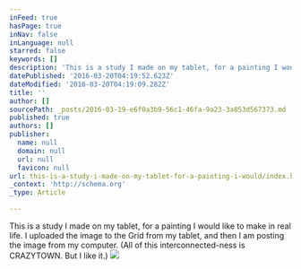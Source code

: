 ```yaml
---
inFeed: true
hasPage: true
inNav: false
inLanguage: null
starred: false
keywords: []
description: 'This is a study I made on my tablet, for a painting I would like to make in real life. I uploaded the image to the Grid from my tablet, and then I am posting the image from my computer. (All of this interconnected-ness is CRAZYTOWN. But I like it.)'
datePublished: '2016-03-20T04:19:52.623Z'
dateModified: '2016-03-20T04:19:09.282Z'
title: ''
author: []
sourcePath: _posts/2016-03-19-e6f0a3b9-56c1-46fa-9a23-3a853d567373.md
published: true
authors: []
publisher:
  name: null
  domain: null
  url: null
  favicon: null
url: this-is-a-study-i-made-on-my-tablet-for-a-painting-i-would/index.html
_context: 'http://schema.org'
_type: Article

---
```

This is a study I made on my tablet, for a painting I would like to make in real life. I uploaded the image to the Grid from my tablet, and then I am posting the image from my computer. (All of this interconnected-ness is CRAZYTOWN. But I like it.)
![](https://the-grid-user-content.s3-us-west-2.amazonaws.com/04c33446-4822-472a-9bd9-e5db90c30582.png)
